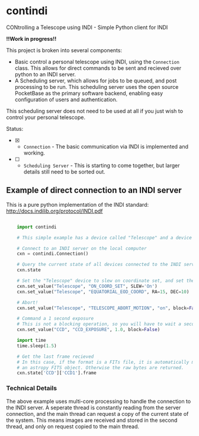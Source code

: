 # contindi
CONtrolling a Telescope using INDI - Simple Python client for INDI

**!!Work in progress!!**

This project is broken into several components:

- Basic control a personal telescope using INDI, using the `Connection` class.
  This allows for direct commands to be sent and recieved over python to an INDI server.
- A Scheduling server, which allows for jobs to be queued, and post processing to be
  run. This scheduling server uses the open source PocketBase as the primary software
  backend, enabling easy configuration of users and authentication.

This scheduling server does not need to be used at all if you just wish to control
your personal telescope.

Status:
- [x] - `Connection` - The basic communication via INDI is implemented and working.
- [ ] - `Scheduling Server` - This is starting to come together, but larger details
    still need to be sorted out.


## Example of direct connection to an INDI server

This is a pure python implementation of the INDI standard:
http://docs.indilib.org/protocol/INDI.pdf


``` python

    import contindi

    # This simple example has a device called "Telescope" and a device called "CCD"

    # Connect to an INDI server on the local computer
    cxn = contindi.Connection()

    # Query the current state of all devices connected to the INDI server
    cxn.state

    # Set the "Telescope" device to slew on coordinate set, and set the coordinates
    cxn.set_value("Telescope", "ON_COORD_SET", SLEW='On')
    cxn.set_value("Telescope", "EQUATORIAL_EOD_COORD", RA=15, DEC=10)

    # Abort!
    cxn.set_value("Telescope", "TELESCOPE_ABORT_MOTION", "on", block=False)

    # Command a 1 second exposure
    # This is not a blocking operation, so you will have to wait a second
    cxn.set_value("CCD", "CCD_EXPOSURE", 1.0, block=False)

    import time
    time.sleep(1.5)

    # Get the last frame recieved
    # In this case, if the format is a FITs file, it is automatically made into
    # an astropy FITS object. Otherwise the raw bytes are returned.
    cxn.state['CCD']['CCD1'].frame
```

### Technical Details

The above example uses multi-core processing to handle the connection to the INDI
server. A seperate thread is constantly reading from the server connection, and
the main thread can request a copy of the current state of the system. This means
images are received and stored in the second thread, and only on request copied to
the main thread.

